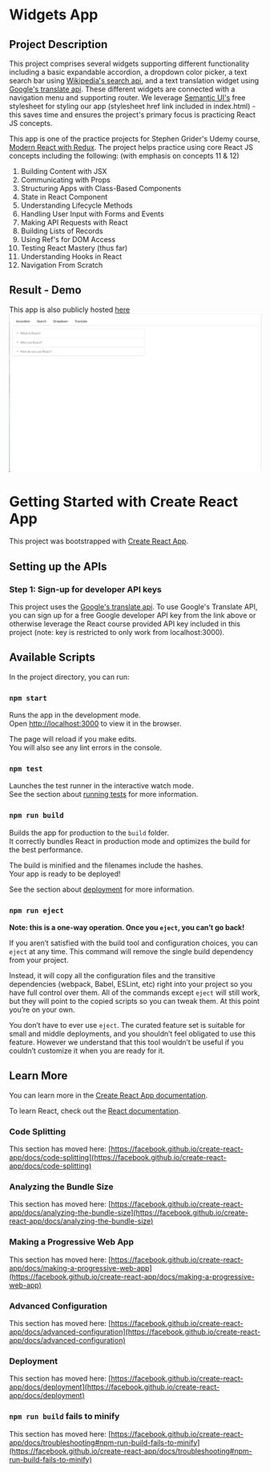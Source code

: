 # Widgets App

## Project Description

This project comprises several widgets supporting different functionality including a basic expandable accordion, a dropdown color picker, a text search bar using [Wikipedia's search api](https://www.mediawiki.org/wiki/API:Search), and a text translation widget using [Google's translate api](https://cloud.google.com/translate/docs/reference/rest/v2/translate).  These different widgets are connected with a navigation menu and supporting router.  We leverage [Semantic UI's](https://semantic-ui.com/) free stylesheet for styling our app (stylesheet href link included in index.html) - this saves time and ensures the project's primary focus is practicing React JS concepts.

This app is one of the practice projects for Stephen Grider's Udemy course, [Modern React with Redux](https://www.udemy.com/course/react-redux/).  The project helps practice using core React JS concepts including the following: (with emphasis on concepts 11 & 12) 

1) Building Content with JSX
2) Communicating with Props
3) Structuring Apps with Class-Based Components
4) State in React Component
5) Understanding Lifecycle Methods
6) Handling User Input with Forms and Events
7) Making API Requests with React
8) Building Lists of Records
9) Using Ref's for DOM Access
10) Testing React Mastery (thus far)
11) Understanding Hooks in React
12) Navigation From Scratch

## Result - Demo
This app is also publicly hosted [here](https://tender-benz-2c09c0.netlify.app/)
![Widgets App](widgets-demo.gif)

# Getting Started with Create React App

This project was bootstrapped with [Create React App](https://github.com/facebook/create-react-app).

## Setting up the APIs
### Step 1: Sign-up for developer API keys
This project uses the [Google's translate api](https://cloud.google.com/translate/docs/reference/rest/v2/translate).  To use Google's Translate API, you can sign up for a free Google developer API key from the link above or otherwise leverage the React course provided API key included in this project (note: key is restricted to only work from localhost:3000).


## Available Scripts

In the project directory, you can run:

### `npm start`

Runs the app in the development mode.\
Open [http://localhost:3000](http://localhost:3000) to view it in the browser.

The page will reload if you make edits.\
You will also see any lint errors in the console.

### `npm test`

Launches the test runner in the interactive watch mode.\
See the section about [running tests](https://facebook.github.io/create-react-app/docs/running-tests) for more information.

### `npm run build`

Builds the app for production to the `build` folder.\
It correctly bundles React in production mode and optimizes the build for the best performance.

The build is minified and the filenames include the hashes.\
Your app is ready to be deployed!

See the section about [deployment](https://facebook.github.io/create-react-app/docs/deployment) for more information.

### `npm run eject`

**Note: this is a one-way operation. Once you `eject`, you can’t go back!**

If you aren’t satisfied with the build tool and configuration choices, you can `eject` at any time. This command will remove the single build dependency from your project.

Instead, it will copy all the configuration files and the transitive dependencies (webpack, Babel, ESLint, etc) right into your project so you have full control over them. All of the commands except `eject` will still work, but they will point to the copied scripts so you can tweak them. At this point you’re on your own.

You don’t have to ever use `eject`. The curated feature set is suitable for small and middle deployments, and you shouldn’t feel obligated to use this feature. However we understand that this tool wouldn’t be useful if you couldn’t customize it when you are ready for it.

## Learn More

You can learn more in the [Create React App documentation](https://facebook.github.io/create-react-app/docs/getting-started).

To learn React, check out the [React documentation](https://reactjs.org/).

### Code Splitting

This section has moved here: [https://facebook.github.io/create-react-app/docs/code-splitting](https://facebook.github.io/create-react-app/docs/code-splitting)

### Analyzing the Bundle Size

This section has moved here: [https://facebook.github.io/create-react-app/docs/analyzing-the-bundle-size](https://facebook.github.io/create-react-app/docs/analyzing-the-bundle-size)

### Making a Progressive Web App

This section has moved here: [https://facebook.github.io/create-react-app/docs/making-a-progressive-web-app](https://facebook.github.io/create-react-app/docs/making-a-progressive-web-app)

### Advanced Configuration

This section has moved here: [https://facebook.github.io/create-react-app/docs/advanced-configuration](https://facebook.github.io/create-react-app/docs/advanced-configuration)

### Deployment

This section has moved here: [https://facebook.github.io/create-react-app/docs/deployment](https://facebook.github.io/create-react-app/docs/deployment)

### `npm run build` fails to minify

This section has moved here: [https://facebook.github.io/create-react-app/docs/troubleshooting#npm-run-build-fails-to-minify](https://facebook.github.io/create-react-app/docs/troubleshooting#npm-run-build-fails-to-minify)
